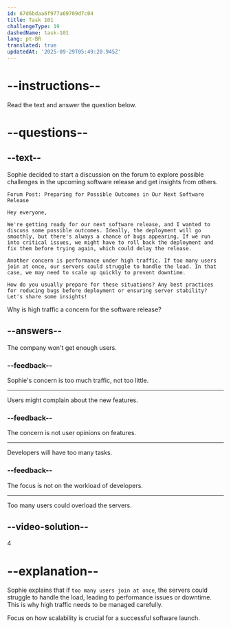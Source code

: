```yaml
---
id: 67d6bdaa6f977a69709d7c04
title: Task 101
challengeType: 19
dashedName: task-101
lang: pt-BR
translated: true
updatedAt: '2025-09-29T05:49:20.945Z'
---
```


<!-- READING -->

# --instructions--

Read the text and answer the question below.

# --questions--

## --text--

Sophie decided to start a discussion on the forum to explore possible challenges in the upcoming software release and get insights from others.

`Forum Post: Preparing for Possible Outcomes in Our Next Software Release`

`Hey everyone,`

`We're getting ready for our next software release, and I wanted to discuss some possible outcomes. Ideally, the deployment will go smoothly, but there's always a chance of bugs appearing. If we run into critical issues, we might have to roll back the deployment and fix them before trying again, which could delay the release.`

`Another concern is performance under high traffic. If too many users join at once, our servers could struggle to handle the load. In that case, we may need to scale up quickly to prevent downtime.`

`How do you usually prepare for these situations? Any best practices for reducing bugs before deployment or ensuring server stability? Let's share some insights!`

Why is high traffic a concern for the software release?

## --answers--

The company won't get enough users.

### --feedback--

Sophie's concern is too much traffic, not too little.

---

Users might complain about the new features.

### --feedback--

The concern is not user opinions on features.

---

Developers will have too many tasks.

### --feedback--

The focus is not on the workload of developers.

---

Too many users could overload the servers.

## --video-solution--

4

# --explanation--

Sophie explains that if `too many users join at once`, the servers could struggle to handle the load, leading to performance issues or downtime. This is why high traffic needs to be managed carefully.

Focus on how scalability is crucial for a successful software launch.
